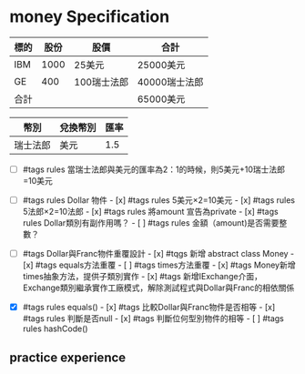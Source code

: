 # money Specification

|標的|股份|股價|合計
|--|--|--|--|
|IBM|1000|25美元|25000美元|
|GE|400|100瑞士法郎|40000瑞士法郎|
|合計|||65000美元|

|幣別|兌換幣別|匯率|
|--|--|--|
|瑞士法郎|美元|1.5|

- [ ] #tags rules 當瑞士法郎與美元的匯率為2：1的時候，則5美元+10瑞士法郎=10美元
- [ ] #tags rules Dollar 物件
        - [x] #tags rules 5美元×2=10美元
        - [x] #tags rules 5法郎×2=10法郎
        - [x] #tags rules 將amount 宣告為private
        - [x] #tags rules Dollar類別有副作用嗎？
        - [ ] #tags rules 金額（amount)是否需要整數？
- [ ] #tags Dollar與Franc物件重覆設計
        - [x] #tqgs 新增 abstract class Money
        - [x] #tags equals方法重覆
        - [ ] #tags times方法重覆
        - [x] #tags Money新增times抽象方法，提供子類別實作
        - [x] #tags 新增IExchange介面，Exchange類別繼承實作工廠模式，解除測試程式與Dollar與Franc的相依關係
        
- [x] #tags rules equals()
        - [x] #tags 比較Dollar與Franc物件是否相等
        - [x] #tags rules 判斷是否null
        - [x] #tags 判斷位何型別物件的相等
        - [ ] #tags rules hashCode()

## practice experience
